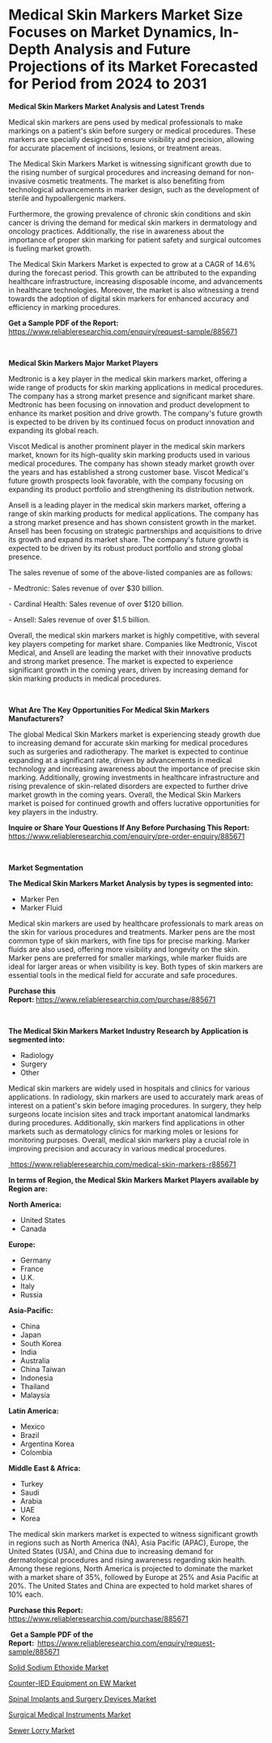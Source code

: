 <p><h1>Medical Skin Markers Market Size Focuses on Market Dynamics, In-Depth Analysis and Future Projections of its Market Forecasted for Period from 2024 to 2031</h1></p><p><strong>Medical Skin Markers Market Analysis and Latest Trends</strong></p>
<p><p>Medical skin markers are pens used by medical professionals to make markings on a patient's skin before surgery or medical procedures. These markers are specially designed to ensure visibility and precision, allowing for accurate placement of incisions, lesions, or treatment areas.</p><p>The Medical Skin Markers Market is witnessing significant growth due to the rising number of surgical procedures and increasing demand for non-invasive cosmetic treatments. The market is also benefiting from technological advancements in marker design, such as the development of sterile and hypoallergenic markers.</p><p>Furthermore, the growing prevalence of chronic skin conditions and skin cancer is driving the demand for medical skin markers in dermatology and oncology practices. Additionally, the rise in awareness about the importance of proper skin marking for patient safety and surgical outcomes is fueling market growth.</p><p>The Medical Skin Markers Market is expected to grow at a CAGR of 14.6% during the forecast period. This growth can be attributed to the expanding healthcare infrastructure, increasing disposable income, and advancements in healthcare technologies. Moreover, the market is also witnessing a trend towards the adoption of digital skin markers for enhanced accuracy and efficiency in marking procedures.</p></p>
<p><strong>Get a Sample PDF of the Report:&nbsp;</strong> <a href="https://www.reliableresearchiq.com/enquiry/request-sample/885671">https://www.reliableresearchiq.com/enquiry/request-sample/885671</a></p>
<p>&nbsp;</p>
<p><strong>Medical Skin Markers Major Market Players</strong></p>
<p><p>Medtronic is a key player in the medical skin markers market, offering a wide range of products for skin marking applications in medical procedures. The company has a strong market presence and significant market share. Medtronic has been focusing on innovation and product development to enhance its market position and drive growth. The company's future growth is expected to be driven by its continued focus on product innovation and expanding its global reach.</p><p>Viscot Medical is another prominent player in the medical skin markers market, known for its high-quality skin marking products used in various medical procedures. The company has shown steady market growth over the years and has established a strong customer base. Viscot Medical's future growth prospects look favorable, with the company focusing on expanding its product portfolio and strengthening its distribution network.</p><p>Ansell is a leading player in the medical skin markers market, offering a range of skin marking products for medical applications. The company has a strong market presence and has shown consistent growth in the market. Ansell has been focusing on strategic partnerships and acquisitions to drive its growth and expand its market share. The company's future growth is expected to be driven by its robust product portfolio and strong global presence.</p><p>The sales revenue of some of the above-listed companies are as follows:</p><p>- Medtronic: Sales revenue of over $30 billion.</p><p>- Cardinal Health: Sales revenue of over $120 billion.</p><p>- Ansell: Sales revenue of over $1.5 billion.</p><p>Overall, the medical skin markers market is highly competitive, with several key players competing for market share. Companies like Medtronic, Viscot Medical, and Ansell are leading the market with their innovative products and strong market presence. The market is expected to experience significant growth in the coming years, driven by increasing demand for skin marking products in medical procedures.</p></p>
<p>&nbsp;</p>
<p><strong>What Are The Key Opportunities For Medical Skin Markers Manufacturers?</strong></p>
<p><p>The global Medical Skin Markers market is experiencing steady growth due to increasing demand for accurate skin marking for medical procedures such as surgeries and radiotherapy. The market is expected to continue expanding at a significant rate, driven by advancements in medical technology and increasing awareness about the importance of precise skin marking. Additionally, growing investments in healthcare infrastructure and rising prevalence of skin-related disorders are expected to further drive market growth in the coming years. Overall, the Medical Skin Markers market is poised for continued growth and offers lucrative opportunities for key players in the industry.</p></p>
<p><strong>Inquire or Share Your Questions If Any Before Purchasing This Report:</strong> <a href="https://www.reliableresearchiq.com/enquiry/pre-order-enquiry/885671">https://www.reliableresearchiq.com/enquiry/pre-order-enquiry/885671</a></p>
<p>&nbsp;</p>
<p><strong>Market Segmentation</strong></p>
<p><strong>The Medical Skin Markers Market Analysis by types is segmented into:</strong></p>
<p><ul><li>Marker Pen</li><li>Marker Fluid</li></ul></p>
<p><p>Medical skin markers are used by healthcare professionals to mark areas on the skin for various procedures and treatments. Marker pens are the most common type of skin markers, with fine tips for precise marking. Marker fluids are also used, offering more visibility and longevity on the skin. Marker pens are preferred for smaller markings, while marker fluids are ideal for larger areas or when visibility is key. Both types of skin markers are essential tools in the medical field for accurate and safe procedures.</p></p>
<p><strong>Purchase this Report:&nbsp;</strong><a href="https://www.reliableresearchiq.com/purchase/885671">https://www.reliableresearchiq.com/purchase/885671</a></p>
<p>&nbsp;</p>
<p><strong>The Medical Skin Markers Market Industry Research by Application is segmented into:</strong></p>
<p><ul><li>Radiology</li><li>Surgery</li><li>Other</li></ul></p>
<p><p>Medical skin markers are widely used in hospitals and clinics for various applications. In radiology, skin markers are used to accurately mark areas of interest on a patient's skin before imaging procedures. In surgery, they help surgeons locate incision sites and track important anatomical landmarks during procedures. Additionally, skin markers find applications in other markets such as dermatology clinics for marking moles or lesions for monitoring purposes. Overall, medical skin markers play a crucial role in improving precision and accuracy in various medical procedures.</p></p>
<p><a href="https://www.reliableresearchiq.com/medical-skin-markers-r885671">&nbsp;https://www.reliableresearchiq.com/medical-skin-markers-r885671</a></p>
<p><strong>In terms of Region, the Medical Skin Markers Market Players available by Region are:</strong></p>
<p>
    <p> <strong> North America: </strong>
        <ul>
            <li>United States</li>
            <li>Canada</li>
        </ul>
        </p> 
    <p> <strong> Europe: </strong>
        <ul>
            <li>Germany</li>
            <li>France</li>
            <li>U.K.</li>
            <li>Italy</li>
            <li>Russia</li>
        </ul>
        </p> 
    <p> <strong> Asia-Pacific: </strong>
        <ul>
            <li>China</li>
            <li>Japan</li>
            <li>South Korea</li>
            <li>India</li>
            <li>Australia</li>
            <li>China Taiwan</li>
            <li>Indonesia</li>
            <li>Thailand</li>
            <li>Malaysia</li>
        </ul>
        </p> 
    <p> <strong> Latin America: </strong>
        <ul>
            <li>Mexico</li>
            <li>Brazil</li>
            <li>Argentina Korea</li>
            <li>Colombia</li>
        </ul>
        </p> 
    <p> <strong> Middle East & Africa: </strong>
        <ul>
            <li>Turkey</li>
            <li>Saudi</li>
            <li>Arabia</li>
            <li>UAE</li>
            <li>Korea</li>
        </ul>
    </p>
    </p>
<p><p>The medical skin markers market is expected to witness significant growth in regions such as North America (NA), Asia Pacific (APAC), Europe, the United States (USA), and China due to increasing demand for dermatological procedures and rising awareness regarding skin health. Among these regions, North America is projected to dominate the market with a market share of 35%, followed by Europe at 25% and Asia Pacific at 20%. The United States and China are expected to hold market shares of 10% each.</p></p>
<p><strong>Purchase this Report: </strong><a href="https://www.reliableresearchiq.com/purchase/885671">https://www.reliableresearchiq.com/purchase/885671</a></p>
<p>&nbsp;<strong>Get a Sample PDF of the Report:&nbsp;&nbsp;</strong><a href="https://www.reliableresearchiq.com/enquiry/request-sample/885671">https://www.reliableresearchiq.com/enquiry/request-sample/885671</a></p>
<p><strong></strong></p>
<p><p><a href="https://www.linkedin.com/pulse/solid-sodium-ethoxide-market-industry-trends-forecast-period-9pudf?trackingId=vry4TdweS3mDzovY%2FbN6AQ%3D%3D">Solid Sodium Ethoxide Market</a></p><p><a href="https://www.linkedin.com/pulse/global-counter-ied-equipment-ew-market-size-trends-analysis-swg2e?trackingId=rZXbBNIcS7uqxsquvmztJw%3D%3D">Counter-IED Equipment on EW Market</a></p><p><a href="https://github.com/lairestrong/Market-Research-Report-List-1/blob/main/spinal-implants-and-surgery-devices-market.md">Spinal Implants and Surgery Devices Market</a></p><p><a href="https://github.com/msLonKoss78/Market-Research-Report-List-1/blob/main/surgical-medical-instruments-market.md">Surgical Medical Instruments Market</a></p><p><a href="https://www.linkedin.com/pulse/sewer-lorry-market-global-share-ranking-overall-sales-anbwe?trackingId=NgCKe%2FOrTwapSMPiD%2F9HXw%3D%3D">Sewer Lorry Market</a></p></p>